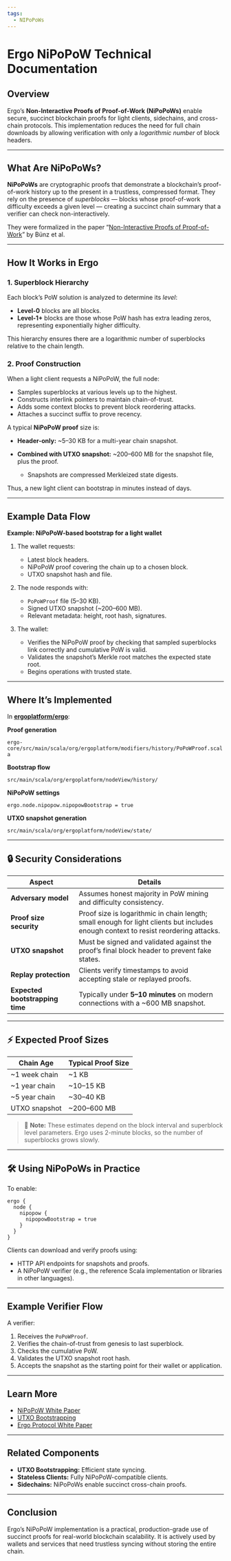 ```yaml
---
tags:
  - NIPoPoWs
---
```

# Ergo NiPoPoW Technical Documentation

## Overview

Ergo’s **Non-Interactive Proofs of Proof-of-Work (NiPoPoWs)** enable secure, succinct blockchain proofs for light clients, sidechains, and cross-chain protocols. This implementation reduces the need for full chain downloads by allowing verification with only a *logarithmic number* of block headers.

---

## What Are NiPoPoWs?

**NiPoPoWs** are cryptographic proofs that demonstrate a blockchain’s proof-of-work history up to the present in a trustless, compressed format. They rely on the presence of *superblocks* — blocks whose proof-of-work difficulty exceeds a given level — creating a succinct chain summary that a verifier can check non-interactively.

They were formalized in the paper “[Non-Interactive Proofs of Proof-of-Work](https://eprint.iacr.org/2017/963.pdf)” by Bünz et al.

---

## How It Works in Ergo

### 1. **Superblock Hierarchy**

Each block’s PoW solution is analyzed to determine its *level*:

* **Level-0** blocks are all blocks.
* **Level-1+** blocks are those whose PoW hash has extra leading zeros, representing exponentially higher difficulty.

This hierarchy ensures there are a logarithmic number of superblocks relative to the chain length.

### 2. **Proof Construction**

When a light client requests a NiPoPoW, the full node:

* Samples superblocks at various levels up to the highest.
* Constructs interlink pointers to maintain chain-of-trust.
* Adds some context blocks to prevent block reordering attacks.
* Attaches a succinct suffix to prove recency.

A typical **NiPoPoW proof** size is:

* **Header-only:** \~5–30 KB for a multi-year chain snapshot.
* **Combined with UTXO snapshot:** \~200–600 MB for the snapshot file, plus the proof.

  * Snapshots are compressed Merkleized state digests.

Thus, a new light client can bootstrap in minutes instead of days.

---

## Example Data Flow

**Example: NiPoPoW-based bootstrap for a light wallet**

1. The wallet requests:

      * Latest block headers.
      * NiPoPoW proof covering the chain up to a chosen block.
      * UTXO snapshot hash and file.

2. The node responds with:

      * `PoPoWProof` file (5–30 KB).
      * Signed UTXO snapshot (\~200–600 MB).
      * Relevant metadata: height, root hash, signatures.

3. The wallet:

      * Verifies the NiPoPoW proof by checking that sampled superblocks link correctly and cumulative PoW is valid.
      * Validates the snapshot’s Merkle root matches the expected state root.
      * Begins operations with trusted state.

---

## Where It’s Implemented

In [**ergoplatform/ergo**](https://github.com/ergoplatform/ergo):

**Proof generation**

`ergo-core/src/main/scala/org/ergoplatform/modifiers/history/PoPoWProof.scala`

 **Bootstrap flow**

`src/main/scala/org/ergoplatform/nodeView/history/`
  
**NiPoPoW settings**

```hocon
ergo.node.nipopow.nipopowBootstrap = true
```

**UTXO snapshot generation**

`src/main/scala/org/ergoplatform/nodeView/state/`

---

## 🔒 Security Considerations

| Aspect                          | Details                                                                                                                             |
| ------------------------------- | ----------------------------------------------------------------------------------------------------------------------------------- |
| **Adversary model**             | Assumes honest majority in PoW mining and difficulty consistency.                                                                   |
| **Proof size security**         | Proof size is logarithmic in chain length; small enough for light clients but includes enough context to resist reordering attacks. |
| **UTXO snapshot**               | Must be signed and validated against the proof’s final block header to prevent fake states.                                         |
| **Replay protection**           | Clients verify timestamps to avoid accepting stale or replayed proofs.                                                              |
| **Expected bootstrapping time** | Typically under **5–10 minutes** on modern connections with a \~600 MB snapshot.                                                    |

---

## ⚡ Expected Proof Sizes

| Chain Age      | Typical Proof Size |
| -------------- | ------------------ |
| \~1 week chain | \~1 KB             |
| \~1 year chain | \~10–15 KB         |
| \~5 year chain | \~30–40 KB         |
| UTXO snapshot  | \~200–600 MB       |

> 📝 **Note:** These estimates depend on the block interval and superblock level parameters. Ergo uses 2-minute blocks, so the number of superblocks grows slowly.

---

## 🛠️ Using NiPoPoWs in Practice

To enable:

```hocon
ergo {
  node {
    nipopow {
      nipopowBootstrap = true
    }
  }
}
```

Clients can download and verify proofs using:

* HTTP API endpoints for snapshots and proofs.
* A NiPoPoW verifier (e.g., the reference Scala implementation or libraries in other languages).

---

## Example Verifier Flow

A verifier:

1. Receives the `PoPoWProof`.
2. Verifies the chain-of-trust from genesis to last superblock.
3. Checks the cumulative PoW.
4. Validates the UTXO snapshot root hash.
5. Accepts the snapshot as the starting point for their wallet or application.

---

## Learn More

* [NiPoPoW White Paper](https://eprint.iacr.org/2017/963.pdf)
* [UTXO Bootstrapping](https://docs.ergoplatform.com/node/utxo-bootstrapping/)
* [Ergo Protocol White Paper](https://ergoplatform.org/docs/whitepaper.pdf)

---

## Related Components

* **UTXO Bootstrapping:** Efficient state syncing.
* **Stateless Clients:** Fully NiPoPoW-compatible clients.
* **Sidechains:** NiPoPoWs enable succinct cross-chain proofs.

---

## Conclusion

Ergo’s NiPoPoW implementation is a practical, production-grade use of succinct proofs for real-world blockchain scalability. It is actively used by wallets and services that need trustless syncing without storing the entire chain.

